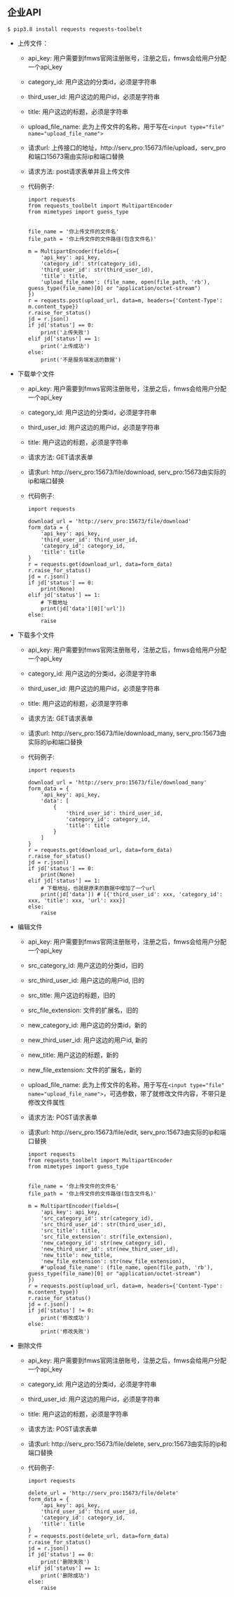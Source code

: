 ## 企业API

```
$ pip3.8 install requests requests-toolbelt
```

* 上传文件：
  * api_key: 用户需要到fmws官网注册账号，注册之后，fmws会给用户分配一个api_key
  * category_id: 用户这边的分类id，必须是字符串
  * third_user_id: 用户这边的用户id，必须是字符串
  * title: 用户这边的标题，必须是字符串
  * upload_file_name: 此为上传文件的名称，用于写在`<input type="file" name="upload_file_name">`
  * 请求url: 上传接口的地址，http://serv_pro:15673/file/upload，serv_pro和端口15673需由实际ip和端口替换
  * 请求方法: post请求表单并且上传文件
  * 代码例子:
  
    ```
    import requests
    from requests_toolbelt import MultipartEncoder
    from mimetypes import guess_type
    
    
    file_name = '你上传文件的文件名'
    file_path = '你上传文件的文件路径(包含文件名)'
    
    m = MultipartEncoder(fields={
        'api_key': api_key,
        'category_id': str(category_id),
        'third_user_id': str(third_user_id),
        'title': title,
        'upload_file_name': (file_name, open(file_path, 'rb'), guess_type(file_name)[0] or "application/octet-stream")
    })
    r = requests.post(upload_url, data=m, headers={'Content-Type': m.content_type})
    r.raise_for_status()
    jd = r.json()
    if jd['status'] == 0:
        print('上传失败')
    elif jd['status'] == 1:
        print('上传成功')
    else:
        print('不是服务端发送的数据')
    ```
    
* 下载单个文件
  * api_key: 用户需要到fmws官网注册账号，注册之后，fmws会给用户分配一个api_key
  * category_id: 用户这边的分类id，必须是字符串
  * third_user_id: 用户这边的用户id，必须是字符串
  * title: 用户这边的标题，必须是字符串
  * 请求方法: GET请求表单
  * 请求url: http://serv_pro:15673/file/download, serv_pro:15673由实际的ip和端口替换
  * 代码例子:
    
    ```
    import requests
    
    download_url = 'http://serv_pro:15673/file/download'
    form_data = {
        'api_key': api_key,
        'third_user_id': third_user_id,
        'category_id': category_id,
        'title': title
    }
    r = requests.get(download_url, data=form_data)
    r.raise_for_status()
    jd = r.json()
    if jd['status'] == 0:
        print(None)
    elif jd['status'] == 1:
        # 下载地址
        print(jd['data'][0]['url'])
    else:
        raise
    ```
    
* 下载多个文件
  * api_key: 用户需要到fmws官网注册账号，注册之后，fmws会给用户分配一个api_key
  * category_id: 用户这边的分类id，必须是字符串
  * third_user_id: 用户这边的用户id，必须是字符串
  * title: 用户这边的标题，必须是字符串
  * 请求方法: GET请求表单
  * 请求url: http://serv_pro:15673/file/download_many, serv_pro:15673由实际的ip和端口替换
  * 代码例子:
  
    ```
    import requests
    
    download_url = 'http://serv_pro:15673/file/download_many'
    form_data = {
        'api_key': api_key,
        'data': [
            {
                'third_user_id': third_user_id,
                'category_id': category_id,
                'title': title
            }
        ]
    }
    r = requests.get(download_url, data=form_data)
    r.raise_for_status()
    jd = r.json()
    if jd['status'] == 0:
        print(None)
    elif jd['status'] == 1:
        # 下载地址，也就是原来的数据中增加了一个url
        print(jd['data']) # [{'third_user_id': xxx, 'category_id': xxx, 'title': xxx, 'url': xxx}]
    else:
        raise
    ```
    
* 编辑文件
  * api_key: 用户需要到fmws官网注册账号，注册之后，fmws会给用户分配一个api_key
  * src_category_id: 用户这边的分类id，旧的
  * src_third_user_id: 用户这边的用户id, 旧的
  * src_title: 用户这边的标题，旧的
  * src_file_extension: 文件的扩展名，旧的
  * new_category_id: 用户这边的分类id，新的
  * new_third_user_id: 用户这边的用户id, 新的
  * new_title: 用户这边的标题，新的
  * new_file_extension: 文件的扩展名，新的
  * upload_file_name: 此为上传文件的名称，用于写在`<input type="file" name="upload_file_name">`，可选参数，带了就修改文件内容，不带只是修改文件属性
  * 请求方法: POST请求表单
  * 请求url: http://serv_pro:15673/file/edit, serv_pro:15673由实际的ip和端口替换
  
    ```
    import requests
    from requests_toolbelt import MultipartEncoder
    from mimetypes import guess_type
    
    
    file_name = '你上传文件的文件名'
    file_path = '你上传文件的文件路径(包含文件名)'
    
    m = MultipartEncoder(fields={
        'api_key': api_key,
        'src_category_id': str(category_id),
        'src_third_user_id': str(third_user_id),
        'src_title': title,
        'src_file_extension': str(file_extension),
        'new_category_id': str(new_category_id),
        'new_third_user_id': str(new_third_user_id),
        'new_title': new_title,
        'new_file_extension': str(new_file_extension),
        #'upload_file_name': (file_name, open(file_path, 'rb'), guess_type(file_name)[0] or "application/octet-stream")
    })
    r = requests.post(upload_url, data=m, headers={'Content-Type': m.content_type})
    r.raise_for_status()
    jd = r.json()
    if jd['status'] != 0:
        print('修改成功')
    else:
        print('修改失败')
    ```
    
* 删除文件
  * api_key: 用户需要到fmws官网注册账号，注册之后，fmws会给用户分配一个api_key
  * category_id: 用户这边的分类id，必须是字符串
  * third_user_id: 用户这边的用户id，必须是字符串
  * title: 用户这边的标题，必须是字符串
  * 请求方法: POST请求表单
  * 请求url: http://serv_pro:15673/file/delete, serv_pro:15673由实际的ip和端口替换
  * 代码例子:
  
    ```
    import requests
    
    delete_url = 'http://serv_pro:15673/file/delete'
    form_data = {
        'api_key': api_key,
        'third_user_id': third_user_id,
        'category_id': category_id,
        'title': title
    }
    r = requests.post(delete_url, data=form_data)
    r.raise_for_status()
    jd = r.json()
    if jd['status'] == 0:
        print('删除失败')
    elif jd['status'] == 1:
        print('删除成功')
    else:
        raise
    ```